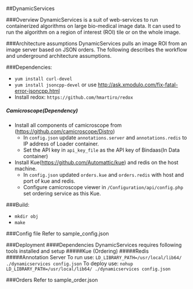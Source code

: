 ##DynamicServices

###Overview
DynamicServices is a suit of web-services to run containerized algorithms on large bio-medical image data. It can used to run the algorithm on a region of interest (ROI) tile or on the whole image.  

###Architecture assumptions
DynamicServices pulls an image ROI from an image server based on JSON orders. The following describes the workflow and underground architecture assumptions. 

###Dependencies:
* `yum install curl-devel`
* `yum install jsoncpp-devel` or use http://ask.xmodulo.com/fix-fatal-error-jsoncpp.html
* Install redox: `https://github.com/hmartiro/redox`

##### Camicroscope(Dependency)
* Install all components of camicroscope from (https://github.com/camicroscope/Distro)
  * In `config.json` update `annotations.server` and `annotations.redis` to IP address of Loader container.
  * Set the API key in `api_key_file` as the API key of Bindaas(In Data container)
* Install Kue(https://github.com/Automattic/kue) and redis on the host machine. 
  * In `config.json` updated `orders.kue` and `orders.redis` with host and port of kue and redis.
  * Configure camicroscope viewer in `/Configuration/api/config.php` set ordering service as this Kue.


###Build:
* `mkdir obj`
* `make`

###Config file
Refer to sample_config.json

###Deployment
####Dependencies
DynamicServices requires following tools installed and setup
#####Kue (Ordering)
#####Redis
#####Annotation Server
To run use:
`LD_LIBRARY_PATH=/usr/local/lib64/ ./dynamicservices config.json`
To deploy use:
`nohup LD_LIBRARY_PATH=/usr/local/lib64/ ./dynamicservices config.json`

###Orders
Refer to sample_order.json
